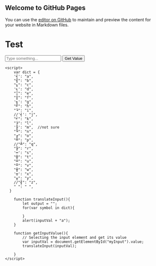 ## Welcome to GitHub Pages

You can use the [editor on GitHub](https://github.com/KenMikoviny/shades.sipher.translator/edit/gh-pages/index.md) to maintain and preview the content for your website in Markdown files.


<h1>Test</h1>

<body>
    <input type="text" placeholder="Type something..." id="myInput">
    <button type="button" onclick="getInputValue();">Get Value</button>
    
    <script>
        var dict = {
        '╡': "a",
        "╢": "b",
        "╖": "c",
        '╕': "d",
        "Ξ": "e",
        "║": "f",
        '╗': "g",
        "╝": "h",
        "╘": "i",
        //'╡': "j",
        "╛": "k",
        "╞": "l",
        '╟': "m",  //not sure
        "╚": "n",
        "╔": "o",
        "╩": "p",
        //"╩": "q",
        "╠": "r",
        '═': "s",
        "╬": "t",
        "╧": "u",
        "╨": "v",
        "╫": "w",
        '╤': "x",
        "╥": "y",
        //"╢": "z",
        " ": " ",
      }
      
        function translateInput(){
            let output = "";
            for(var symbol in dict){
                
            }
            alert(inputVal + "a");
        }
        
        function getInputValue(){
            // Selecting the input element and get its value 
            var inputVal = document.getElementById("myInput").value;
            translateInput(inputVal);
            
        }
    </script>
</body>

